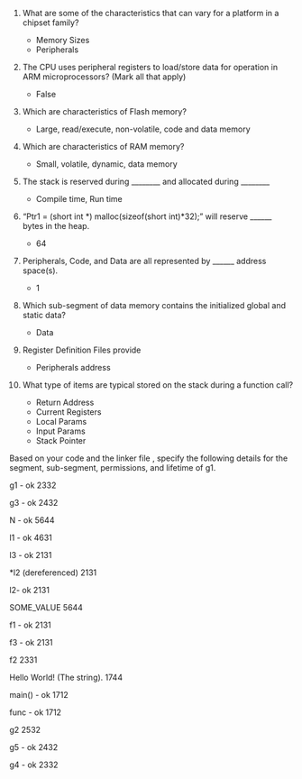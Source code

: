 
1. What are some of the characteristics that can vary for a platform in a chipset family?

    * Memory Sizes
    * Peripherals

2. The CPU uses peripheral registers to load/store data for operation in ARM microprocessors? (Mark all that apply)

    * False

3. Which are characteristics of Flash memory?

    * Large, read/execute, non-volatile, code and data memory

4. Which are characteristics of RAM memory?

    * Small, volatile, dynamic, data memory

5. The stack is reserved during ________ and allocated during ________

    * Compile time, Run time

6. “Ptr1 = (short int *) malloc(sizeof(short int)*32);” will reserve ______ bytes in the heap.

    * 64

7. Peripherals, Code, and Data are all represented by ______ address space(s).

    * 1

8. Which sub-segment of data memory contains the initialized global and static data?

    * Data

9. Register Definition Files provide

    * Peripherals address

10. What type of items are typical stored on the stack during a function call?

    * Return Address
    * Current Registers
    * Local Params
    * Input Params
    * Stack Pointer

Based on your code and the linker file , specify the following details for the segment, sub-segment, permissions, and lifetime of g1.

g1 - ok
2332

g3 - ok
2432

N - ok
5644

l1 - ok
4631

l3 - ok
2131

*l2 (dereferenced)
2131

l2- ok
2131

SOME_VALUE
5644

f1 - ok
2131

f3 - ok
2131

f2
2331

Hello World! (The string).
1744

main() - ok
1712

func - ok
1712

g2
2532

g5 - ok
2432

g4 - ok
2332
